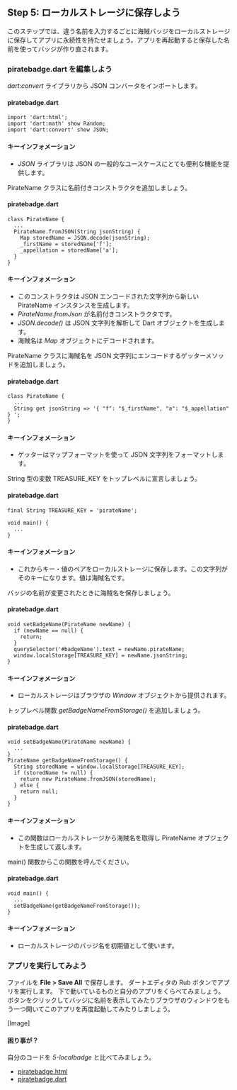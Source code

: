 Step 5: ローカルストレージに保存しよう
-----

このステップでは、違う名前を入力するごとに海賊バッジをローカルストレージに保存してアプリに永続性を持たせましょう。アプリを再起動すると保存した名前を使ってバッジが作り直されます。

### piratebadge.dart を編集しよう

*dart:convert* ライブラリから JSON コンバータをインポートします。

#### piratebadge.dart
    import 'dart:html';
    import 'dart:math' show Random;
    import 'dart:convert' show JSON;

#### キーインフォメーション

* *JSON* ライブラリは JSON の一般的なユースケースにとても便利な機能を提供します。

PirateName クラスに名前付きコンストラクタを追加しましょう。

#### piratebadge.dart
    class PirateName {
      ...
      PirateName.fromJSON(String jsonString) {
        Map storedName = JSON.decode(jsonString);
        _firstName = storedName['f'];
        _appellation = storedName['a'];
      }
    }

#### キーインフォメーション

* このコンストラクタは JSON エンコードされた文字列から新しい PirateName インスタンスを生成します。
* *PirateName.fromJson* が名前付きコンストラクタです。
* *JSON.decode()* は JSON 文字列を解析して Dart オブジェクトを生成します。
* 海賊名は *Map* オブジェクトにデコードされます。

PirateName クラスに海賊名を JSON 文字列にエンコードするゲッターメソッドを追加しましょう。

#### piratebadge.dart
    class PirateName {
      ...
      String get jsonString => '{ "f": "$_firstName", "a": "$_appellation" } ';
    }

#### キーインフォメーション

* ゲッターはマップフォーマットを使って JSON 文字列をフォーマットします。

String 型の変数 TREASURE_KEY をトップレベルに宣言しましょう。

#### piratebadge.dart
    final String TREASURE_KEY = 'pirateName';
    
    void main() {
      ...
    }

#### キーインフォメーション

* これからキー・値のペアをローカルストレージに保存します。この文字列がそのキーになります。値は海賊名です。

バッジの名前が変更されたときに海賊名を保存しましょう。

#### piratebadge.dart
    void setBadgeName(PirateName newName) {
      if (newName == null) {
        return;
      }
      querySelector('#badgeName').text = newName.pirateName;
      window.localStorage[TREASURE_KEY] = newName.jsonString;
    }

#### キーインフォメーション

* ローカルストレージはブラウザの *Window* オブジェクトから提供されます。

トップレベル関数 *getBadgeNameFromStorage()* を追加しましょう。

#### piratebadge.dart
    void setBadgeName(PirateName newName) {
      ...
    }
    PirateName getBadgeNameFromStorage() {
      String storedName = window.localStorage[TREASURE_KEY];
      if (storedName != null) {
        return new PirateName.fromJSON(storedName);
      } else {
        return null;
      }
    }

#### キーインフォメーション

* この関数はローカルストレージから海賊名を取得し PirateName オブジェクトを生成して返します。

main() 関数からこの関数を呼んでください。

#### piratebadge.dart
    void main() {
      ...
      setBadgeName(getBadgeNameFromStorage());
    }

#### キーインフォメーション

* ローカルストレージのバッジ名を初期値として使います。

### アプリを実行してみよう

ファイルを **File > Save All** で保存します。
ダートエディタの Rub ボタンでアプリを実行します。
下で動いているものと自分のアプリをくらべてみましょう。
ボタンをクリックしてバッジに名前を表示してみたりブラウザのウィンドウをもう一つ開いてこのアプリを再度起動してみたりしましょう。

[Image]

#### 困り事が？
自分のコードを *5-localbadge* と比べてみましょう。

* [piratebadge.html](https://github.com/dart-lang/one-hour-codelab/blob/master/web/5-localbadge/piratebadge.html)
* [piratebadge.dart](https://github.com/dart-lang/one-hour-codelab/blob/master/web/5-localbadge/piratebadge.dart)



